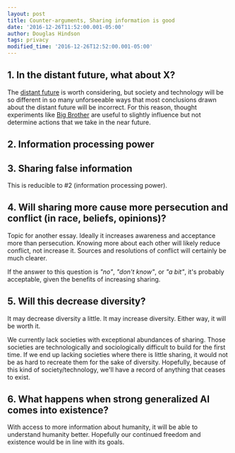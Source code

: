 ```yaml
---
layout: post
title: Counter-arguments, Sharing information is good
date: '2016-12-26T11:52:00.001-05:00'
author: Douglas Hindson
tags: privacy
modified_time: '2016-12-26T12:52:00.001-05:00'
---
```


## 1. In the distant future, what about X?

The [distant future](https://en.wikipedia.org/wiki/Futures_studies) is worth considering, but society and technology will be so different in so many unforseeable ways that most conclusions drawn about the distant future will be incorrect. For this reason, thought experiments like [Big Brother](https://en.wikipedia.org/wiki/Big_Brother_(Nineteen_Eighty-Four)) are useful to slightly influence but not determine actions that we take in the near future.

## 2. Information processing power

## 3. Sharing false information

This is reducible to #2 (information processing power).

## 4. Will sharing more cause more persecution and conflict (in race, beliefs, opinions)?

Topic for another essay. Ideally it increases awareness and acceptance more than persecution. Knowing more about each other will likely reduce conflict, not increase it. Sources and resolutions of conflict will certainly be much clearer. 

If the answer to this question is *"no"*, *"don't know"*, or *"a bit"*, it's probably acceptable, given the benefits of increasing sharing. 

## 5. Will this decrease diversity?

It may decrease diversity a little. It may increase diversity. Either way, it will be worth it.

We currently lack societies with exceptional abundances of sharing. Those societies are technologically and sociologically difficult to build for the first time. If we end up lacking societies where there is little sharing, it would not be as hard to recreate them for the sake of diversity. Hopefully, because of this kind of society/technology, we'll have a record of anything that ceases to exist.

## 6. What happens when strong generalized AI comes into existence?

With access to more information about humanity, it will be able to understand humanity better. Hopefully our continued freedom and existence would be in line with its goals. 
